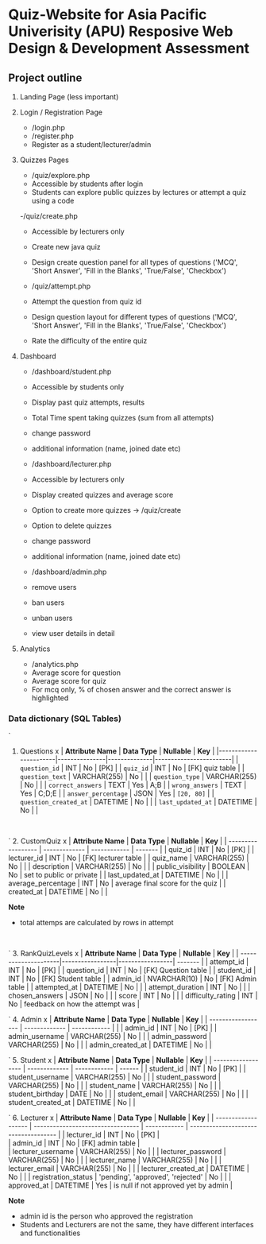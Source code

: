 # Quiz-Website for Asia Pacific Univerisity (APU) Resposive Web Design & Development Assessment

## Project outline
1. Landing Page (less important)
2. Login / Registration Page
	- /login.php
	- /register.php
	- Register as a student/lecturer/admin
3. Quizzes Pages
	- /quiz/explore.php
	- Accessible by students after login
	- Students can explore public quizzes by lectures or attempt a quiz using a code
	
	-/quiz/create.php
	- Accessible by lecturers only
	- Create new java quiz 
	- Design create question panel for all types of questions ('MCQ', 'Short Answer', 'Fill in the Blanks', 'True/False', 'Checkbox')

	- /quiz/attempt.php
	- Attempt the question from quiz id
	- Design question layout for different types of questions ('MCQ', 'Short Answer', 'Fill in the Blanks', 'True/False', 'Checkbox')
	- Rate the difficulty of the entire quiz
	
4. Dashboard 
	- /dashboard/student.php
	- Accessible by students only
	- Display past quiz attempts, results 
	- Total Time spent taking quizzes (sum from all attempts)
	- change password
	- additional information (name, joined date etc)
	
	- /dashboard/lecturer.php
	- Accessible by lecturers only
	- Display created quizzes and average score
	- Option to create more quizzes -> /quiz/create
	- Option to delete quizzes
	- change password
	- additional information (name, joined date etc)

	- /dashboard/admin.php
	- remove users
	- ban users
	- unban users
	- view user details in detail
	
5. Analytics
	- /analytics.php
	- Average score for question
	- Average score for quiz
	- For mcq only, % of chosen answer and the correct answer is highlighted
	
### Data dictionary (SQL Tables)
`
1. Questions x
| **Attribute Name**  	| **Data Type** | **Nullable** |	**Key**		|
|-----------------------|---------------|--------------|------------------------|
| `question_id`       	| INT           | No           | [PK] 			|
| `quiz_id`           	| INT           | No           | [FK] quiz table 	|
| `question_text`     	| VARCHAR(255)  | No           |			|
| `question_type`     	| VARCHAR(255)	| No           |			|
| `correct_answers`   	| TEXT          | Yes          | A;B			|
| `wrong_answers`     	| TEXT          | Yes          | C;D;E			|
| `answer_percentage` 	| JSON          | Yes          | `[20, 80]` 		|
| `question_created_at` | DATETIME      | No           |			|
| `last_updated_at`   	| DATETIME      | No           |			|
<br>


`
2. CustomQuiz x
| **Attribute Name** | **Data Type** | **Nullable** |	**Key**				|
| ------------------ | ------------- | ------------ |	-------				|
| quiz_id            | INT           | No           | [PK] 				|
| lecturer_id        | INT           | No           | [FK] lecturer table 		|
| quiz_name          | VARCHAR(255)  | No           |					|
| description        | VARCHAR(255)  | No           |					|
| public_visibility  | BOOLEAN       | No           | set to public or private 		|
| last_updated_at    | DATETIME      | No           |					|
| average_percentage | INT           | No           | average final score for the quiz 	|
| created_at         | DATETIME      | No           |					|

<!--| join_code          | VARCHAR(255)  | No           |-->
**Note**
- total attemps are calculated by rows in attempt
<br>

`
3. RankQuizLevels x
| **Attribute Name**   | **Data Type**   | **Nullable**    |		**Key**			|
| ---------------------|-----------------|-----------------|	-------				|
| attempt_id           | INT             | No              | [PK]				|
| question_id          | INT             | No              | [FK] Question table		|
| student_id           | INT             | No              | [FK] Student table			|
| admin_id	       | NVARCHAR(10)	 | No		   | [FK] Admin table			|
| attempted_at         | DATETIME        | No              |					|
| attempt_duration     | INT             | No              |					|
| chosen_answers       | JSON            | No              |					|
| score		       | INT             | No              |					|
| difficulty_rating    | INT             | No              | feedback on how the attempt was	|
<br>

`
4. Admin x
| **Attribute Name** | **Data Type** | **Nullable** |	**Key**		|
| ------------------ | ------------- | ------------ |			|
| admin_id           | INT           | No           | [PK]		|
| admin_username     | VARCHAR(255)  | No           |			|
| admin_password     | VARCHAR(255)  | No           |			|
| admin_created_at   | DATETIME      | No           |			|
<br>

`
5. Student x
| **Attribute Name** | **Data Type** | **Nullable** |	**Key**		|
| ------------------ | ------------- | ------------ |	------		|
| student_id         | INT           | No           | [PK]		|
| student_username   | VARCHAR(255)  | No           |			|
| student_password   | VARCHAR(255)  | No           |			|
| student_name       | VARCHAR(255)  | No           |			|
| student_birthday   | DATE          | No           |			|
| student_email      | VARCHAR(255)  | No           |			|
| student_created_at | DATETIME      | No           |			|
<br>

`
6. Lecturer x
| **Attribute Name**  | **Data Type**                     | **Nullable** |		**Key**			|
| ------------------- | --------------------------------- | ------------ | ------------------------------------ |
| lecturer_id         | INT                               | No           | [PK]                                 |  
| admin_id            | INT                               | No           | [FK] admin table                     |  
| lecturer_username   | VARCHAR(255)                      | No           |					|
| lecturer_password   | VARCHAR(255)                      | No           |					|
| lecturer_name       | VARCHAR(255)                      | No           |					|
| lecturer_email      | VARCHAR(255)                      | No           |					|
| lecturer_created_at | DATETIME                          | No           |					|
| registration_status | 'pending', 'approved', 'rejected' | No           |					|
| approved_at         | DATETIME                          | Yes          | is null if not approved yet by admin |

**Note**
- admin id is the person who approved the registration
- Students and Lecturers are not the same, they have different interfaces and functionalities

<!--7. BannedUsers
| **Attribute Name** | **Data Type** | **Nullable** | key  |
| ------------------ | ------------- | ------------ | ---- |
| ban_id             | int           | no           | [PK] |  
| admin_id           | int           | yes          | [FK] |  
| student_id         | int           | yes          | [FK] |  
| lecturer_id        | int           | yes          | [FK] |  
| user_type          | varchar(255)  | yes          |      |
| banned_at          | datetime      | yes          |	   |
| ban_reason         | VARCHAR(255)  | Yes          |	   |-->


